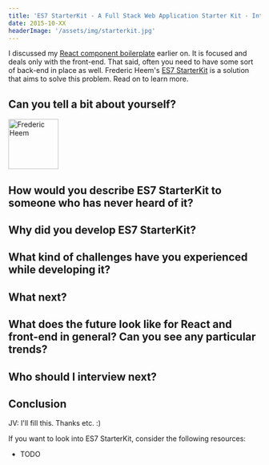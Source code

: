```yaml
---
title: 'ES7 StarterKit - A Full Stack Web Application Starter Kit - Interview with Frederic Heem'
date: 2015-10-XX
headerImage: '/assets/img/starterkit.jpg'
---
```


I discussed my [React component boilerplate](FIXME) earlier on. It is focused and deals only with the front-end. That said, often you need to have some sort of back-end in place as well. Frederic Heem's [ES7 StarterKit](http://starhack.it/) is a solution that aims to solve this problem. Read on to learn more.

## Can you tell a bit about yourself?

<p>
  <span class="author">
    <img src="TODO" alt="Frederic Heem" class='author' width='100' height='100' />
  </span>
</p>

## How would you describe ES7 StarterKit to someone who has never heard of it?



## Why did you develop ES7 StarterKit?



## What kind of challenges have you experienced while developing it?



## What next?



## What does the future look like for React and front-end in general? Can you see any particular trends?



## Who should I interview next?



## Conclusion

JV: I'll fill this. Thanks etc. :)

If you want to look into ES7 StarterKit, consider the following resources:

* TODO